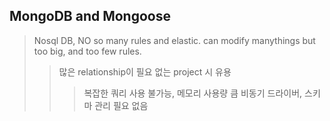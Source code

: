 ## MongoDB and Mongoose

> Nosql DB, NO so many rules and elastic.
>   can modify manythings but too big, and too few rules.
> > 많은 relationship이 필요 없는 project 시 유용
> > > 복잡한 쿼리 사용 불가능, 메모리 사용량 큼
> > > 비동기 드라이버, 스키마 관리 필요 없음


